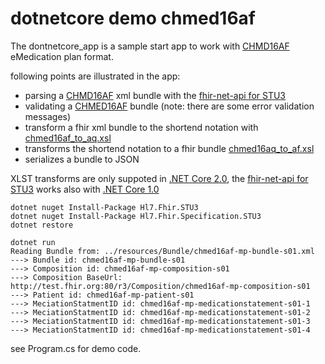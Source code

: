 # dotnetcore demo chmed16af

The dontnetcore_app is a sample start app to work with [CHMD16AF](http://chmed16af.emediplan.ch/) eMedication plan format.

following points are illustrated in the app:

- parsing a [CHMD16AF](http://chmed16af.emediplan.ch/) xml bundle with the [fhir-net-api for STU3](https://github.com/ewoutkramer/fhir-net-api)
- validating a [CHMED16AF](http://chmed16af.emediplan.ch/) bundle (note: there are some error validation messages)
- transform a fhir xml bundle to the shortend notation with [chmed16af_to_aq.xsl](chmed16aq/chmed16af_to_aq.xsl)
- transforms the shortend notation to a fhir bundle [chmed16aq_to_af.xsl](chmed16aq/chmed16aq_to_af.xsl) 
- serializes a bundle to JSON

XLST transforms are only suppoted in [.NET Core 2.0](https://www.microsoft.com/net/core/preview), the [fhir-net-api for STU3](https://github.com/ewoutkramer/fhir-net-api) works also with [.NET Core 1.0](https://www.microsoft.com/net/core#macos)


```
dotnet nuget Install-Package Hl7.Fhir.STU3
dotnet nuget Install-Package Hl7.Fhir.Specification.STU3
dotnet restore

dotnet run
Reading Bundle from: ../resources/Bundle/chmed16af-mp-bundle-s01.xml
---> Bundle id: chmed16af-mp-bundle-s01
---> Composition id: chmed16af-mp-composition-s01
---> Composition BaseUrl: http://test.fhir.org:80/r3/Composition/chmed16af-mp-composition-s01
---> Patient id: chmed16af-mp-patient-s01
---> MeciationStatmentID id: chmed16af-mp-medicationstatement-s01-1
---> MeciationStatmentID id: chmed16af-mp-medicationstatement-s01-2
---> MeciationStatmentID id: chmed16af-mp-medicationstatement-s01-3
---> MeciationStatmentID id: chmed16af-mp-medicationstatement-s01-4
```

see Program.cs for demo code.
